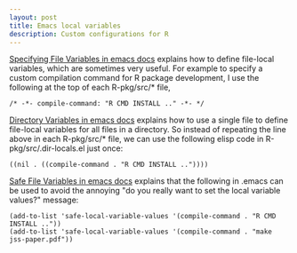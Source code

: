 ```yaml
---
layout: post
title: Emacs local variables
description: Custom configurations for R
---
```


[Specifying File Variables in emacs
docs](https://www.gnu.org/software/emacs/manual/html_node/emacs/Specifying-File-Variables.html#Specifying-File-Variables)
explains how to define file-local variables, which are sometimes very
useful. For example to specify a custom compilation command for R
package development, I use the following at the top of each
R-pkg/src/* file,

```
/* -*- compile-command: "R CMD INSTALL .." -*- */
```

[Directory Variables in emacs
docs](https://www.gnu.org/software/emacs/manual/html_node/emacs/Directory-Variables.html)
explains how to use a single file to define file-local variables for
all files in a directory. So instead of repeating the line above in
each R-pkg/src/* file, we can use the following elisp code in
R-pkg/src/.dir-locals.el just once:

```
((nil . ((compile-command . "R CMD INSTALL .."))))
```

[Safe File Variables in emacs
docs](https://www.gnu.org/software/emacs/manual/html_node/emacs/Safe-File-Variables.html)
explains that the following in .emacs can be used to avoid the
annoying "do you really want to set the local variable values?"
message:

```
(add-to-list 'safe-local-variable-values '(compile-command . "R CMD INSTALL .."))
(add-to-list 'safe-local-variable-values '(compile-command . "make jss-paper.pdf"))
```

